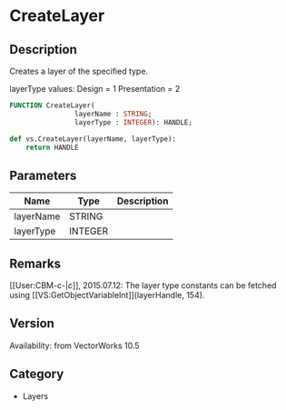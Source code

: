 # CreateLayer

## Description
Creates a layer of the specified type.

layerType values:
Design = 1
Presentation	= 2

```pascal
FUNCTION CreateLayer(
				layerName : STRING;
				layerType : INTEGER): HANDLE;
```

```python
def vs.CreateLayer(layerName, layerType):
    return HANDLE
```

## Parameters
|Name|Type|Description|
|---|---|---|
|layerName|STRING|   |
|layerType|INTEGER|   |

## Remarks
[[User:CBM-c-|_c_]], 2015.07.12: The layer type constants can be fetched using [[VS:GetObjectVariableInt]](layerHandle, 154).

## Version
Availability: from VectorWorks 10.5

## Category
* Layers

